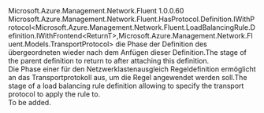 <Type Name="IWithProtocol&lt;ReturnT&gt;" FullName="Microsoft.Azure.Management.Network.Fluent.LoadBalancingRule.Definition.IWithProtocol&lt;ReturnT&gt;">
  <TypeSignature Language="C#" Value="public interface IWithProtocol&lt;ReturnT&gt; : Microsoft.Azure.Management.Network.Fluent.HasProtocol.Definition.IWithProtocol&lt;Microsoft.Azure.Management.Network.Fluent.LoadBalancingRule.Definition.IWithFrontend&lt;ReturnT&gt;,Microsoft.Azure.Management.Network.Fluent.Models.TransportProtocol&gt;" />
  <TypeSignature Language="ILAsm" Value=".class public interface auto ansi abstract IWithProtocol`1&lt;ReturnT&gt; implements class Microsoft.Azure.Management.Network.Fluent.HasProtocol.Definition.IWithProtocol`2&lt;class Microsoft.Azure.Management.Network.Fluent.LoadBalancingRule.Definition.IWithFrontend`1&lt;!ReturnT&gt;, class Microsoft.Azure.Management.Network.Fluent.Models.TransportProtocol&gt;" />
  <TypeSignature Language="DocId" Value="T:Microsoft.Azure.Management.Network.Fluent.LoadBalancingRule.Definition.IWithProtocol`1" />
  <TypeSignature Language="VB.NET" Value="Public Interface IWithProtocol(Of ReturnT)&#xA;Implements IWithProtocol(Of IWithFrontend(Of ReturnT), TransportProtocol)" />
  <TypeSignature Language="F#" Value="type IWithProtocol&lt;'ReturnT&gt; = interface&#xA;    interface IWithProtocol&lt;IWithFrontend&lt;'ReturnT&gt;, TransportProtocol&gt;" />
  <AssemblyInfo>
    <AssemblyName>Microsoft.Azure.Management.Network.Fluent</AssemblyName>
    <AssemblyVersion>1.0.0.60</AssemblyVersion>
  </AssemblyInfo>
  <TypeParameters>
    <TypeParameter Name="ParentT" />
  </TypeParameters>
  <Interfaces>
    <Interface>
      <InterfaceName>Microsoft.Azure.Management.Network.Fluent.HasProtocol.Definition.IWithProtocol&lt;Microsoft.Azure.Management.Network.Fluent.LoadBalancingRule.Definition.IWithFrontend&lt;ReturnT&gt;,Microsoft.Azure.Management.Network.Fluent.Models.TransportProtocol&gt;</InterfaceName>
    </Interface>
  </Interfaces>
  <Docs>
    <typeparam name="ReturnT"><span data-ttu-id="6f04a-101">die Phase der Definition des übergeordneten wieder nach dem Anfügen dieser Definition.</span><span class="sxs-lookup"><span data-stu-id="6f04a-101">The stage of the parent definition to return to after attaching this definition.</span></span></typeparam>
    <summary>
            <span data-ttu-id="6f04a-102">Die Phase einer für den Netzwerklastenausgleich Regeldefinition ermöglicht an das Transportprotokoll aus, um die Regel angewendet werden soll.</span><span class="sxs-lookup"><span data-stu-id="6f04a-102">The stage of a load balancing rule definition allowing to specify the transport protocol to apply the rule to.</span></span>
            </summary>
    <remarks>To be added.</remarks>
  </Docs>
  <Members />
</Type>